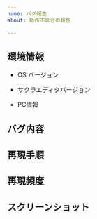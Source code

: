 ```yaml
---
name: バグ報告
about: 動作不具合の報告

---
```


## 環境情報
- OS バージョン
<!-- 例: Windows 2000 Pro SP4, Windows 10 Home 64bit -->
- サクラエディタバージョン
<!-- サクラエディタ起動状態で「ヘルプ」→ 「バージョン情報」→ 「情報コピー」でバージョン情報をクリップボードにコピーできます -->
<!-- 例: 2.3.2.0  -->
- PC情報
<!-- CPU, メモリ, 解像度等、特記すべき環境情報があれば記述ください。ここの記述は省略しても大丈夫です -->

## バグ内容
<!-- バグ内容を記述ください。 -->

## 再現手順
<!-- 該当バグの再現手順を記述ください。 -->
<!-- 不明なら 「不明」と記載してください。-->

## 再現頻度
<!-- 該当バグの再現頻度を記述ください。 -->
<!-- 不明なら 「不明」と記載してください。-->

## スクリーンショット
<!-- 説明に必要なスクリーンショットがあれば貼り付けお願いします。-->
<!-- 画像ファイルをこの欄にドラッグ＆ドロップすれば画像が貼り付けられます -->
